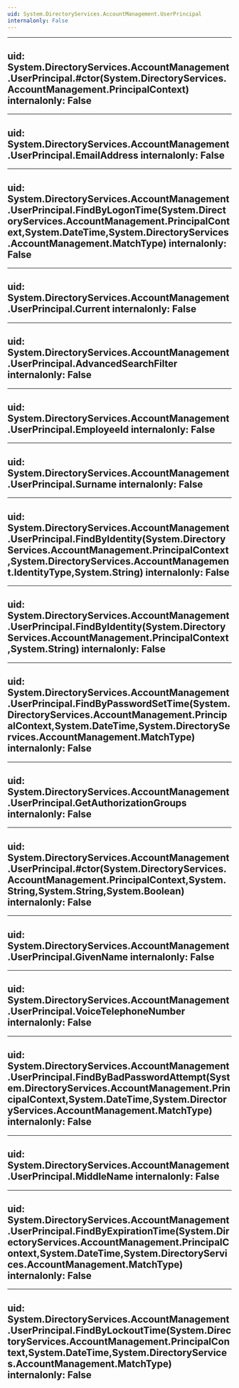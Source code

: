 ```yaml
---
uid: System.DirectoryServices.AccountManagement.UserPrincipal
internalonly: False
---
```


---
uid: System.DirectoryServices.AccountManagement.UserPrincipal.#ctor(System.DirectoryServices.AccountManagement.PrincipalContext)
internalonly: False
---

---
uid: System.DirectoryServices.AccountManagement.UserPrincipal.EmailAddress
internalonly: False
---

---
uid: System.DirectoryServices.AccountManagement.UserPrincipal.FindByLogonTime(System.DirectoryServices.AccountManagement.PrincipalContext,System.DateTime,System.DirectoryServices.AccountManagement.MatchType)
internalonly: False
---

---
uid: System.DirectoryServices.AccountManagement.UserPrincipal.Current
internalonly: False
---

---
uid: System.DirectoryServices.AccountManagement.UserPrincipal.AdvancedSearchFilter
internalonly: False
---

---
uid: System.DirectoryServices.AccountManagement.UserPrincipal.EmployeeId
internalonly: False
---

---
uid: System.DirectoryServices.AccountManagement.UserPrincipal.Surname
internalonly: False
---

---
uid: System.DirectoryServices.AccountManagement.UserPrincipal.FindByIdentity(System.DirectoryServices.AccountManagement.PrincipalContext,System.DirectoryServices.AccountManagement.IdentityType,System.String)
internalonly: False
---

---
uid: System.DirectoryServices.AccountManagement.UserPrincipal.FindByIdentity(System.DirectoryServices.AccountManagement.PrincipalContext,System.String)
internalonly: False
---

---
uid: System.DirectoryServices.AccountManagement.UserPrincipal.FindByPasswordSetTime(System.DirectoryServices.AccountManagement.PrincipalContext,System.DateTime,System.DirectoryServices.AccountManagement.MatchType)
internalonly: False
---

---
uid: System.DirectoryServices.AccountManagement.UserPrincipal.GetAuthorizationGroups
internalonly: False
---

---
uid: System.DirectoryServices.AccountManagement.UserPrincipal.#ctor(System.DirectoryServices.AccountManagement.PrincipalContext,System.String,System.String,System.Boolean)
internalonly: False
---

---
uid: System.DirectoryServices.AccountManagement.UserPrincipal.GivenName
internalonly: False
---

---
uid: System.DirectoryServices.AccountManagement.UserPrincipal.VoiceTelephoneNumber
internalonly: False
---

---
uid: System.DirectoryServices.AccountManagement.UserPrincipal.FindByBadPasswordAttempt(System.DirectoryServices.AccountManagement.PrincipalContext,System.DateTime,System.DirectoryServices.AccountManagement.MatchType)
internalonly: False
---

---
uid: System.DirectoryServices.AccountManagement.UserPrincipal.MiddleName
internalonly: False
---

---
uid: System.DirectoryServices.AccountManagement.UserPrincipal.FindByExpirationTime(System.DirectoryServices.AccountManagement.PrincipalContext,System.DateTime,System.DirectoryServices.AccountManagement.MatchType)
internalonly: False
---

---
uid: System.DirectoryServices.AccountManagement.UserPrincipal.FindByLockoutTime(System.DirectoryServices.AccountManagement.PrincipalContext,System.DateTime,System.DirectoryServices.AccountManagement.MatchType)
internalonly: False
---
